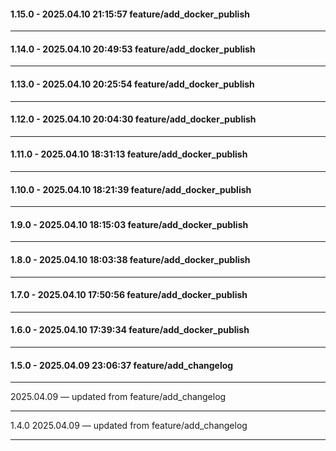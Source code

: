#### 1.15.0 - 2025.04.10 21:15:57 feature/add_docker_publish
---
#### 1.14.0 - 2025.04.10 20:49:53 feature/add_docker_publish
---
#### 1.13.0 - 2025.04.10 20:25:54 feature/add_docker_publish
---
#### 1.12.0 - 2025.04.10 20:04:30 feature/add_docker_publish
---
#### 1.11.0 - 2025.04.10 18:31:13 feature/add_docker_publish
---
#### 1.10.0 - 2025.04.10 18:21:39 feature/add_docker_publish
---
#### 1.9.0 - 2025.04.10 18:15:03 feature/add_docker_publish
---
#### 1.8.0 - 2025.04.10 18:03:38 feature/add_docker_publish
---
#### 1.7.0 - 2025.04.10 17:50:56 feature/add_docker_publish
---
#### 1.6.0 - 2025.04.10 17:39:34 feature/add_docker_publish
---
#### 1.5.0 - 2025.04.09 23:06:37 feature/add_changelog
---
 2025.04.09 — updated from feature/add_changelog
***
1.4.0 2025.04.09 — updated from feature/add_changelog
***
